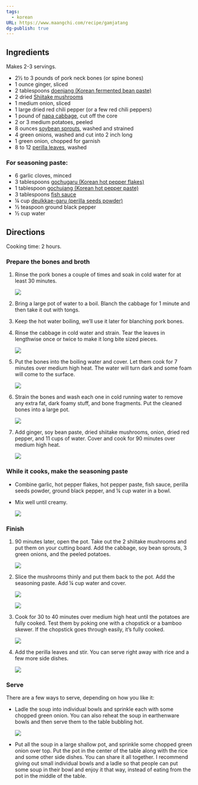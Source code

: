 ```yaml
---
tags:
  - korean
URL: https://www.maangchi.com/recipe/gamjatang
dg-publish: true
---
```

## Ingredients

Makes 2-3 servings.

- 2½ to 3 pounds of pork neck bones (or spine bones)
- 1 ounce ginger, sliced
- 2 tablespoons [doenjang (Korean fermented bean paste)](https://www.maangchi.com/ingredient/soybean-paste)
- 2 dried [Shiitake mushrooms](https://www.maangchi.com/ingredient/shiitake-mushrooms)
- 1 medium onion, sliced
- 1 large dried red chili pepper (or a few red chili peppers)
- 1 pound of [napa cabbage](https://www.maangchi.com/ingredient/napa-cabbage), cut off the core
- 2 or 3 medium potatoes, peeled
- 8 ounces [soybean sprouts](https://www.maangchi.com/ingredient/soybean-sprouts), washed and strained
- 4 green onions, washed and cut into 2 inch long
- 1 green onion, chopped for garnish
- 8 to 12 [perilla leaves](https://www.maangchi.com/ingredient/perilla-leaves), washed

### For seasoning paste:

- 6 garlic cloves, minced
- 3 tablespoons [gochugaru (Korean hot pepper flakes)](https://www.maangchi.com/ingredient/gochugaru)
- 1 tablespoon [gochujang (Korean hot pepper paste)](https://www.maangchi.com/ingredient/hot-pepper-paste-gochujang)
- 3 tablespoons [fish sauce](https://www.maangchi.com/ingredient/fish-sauce)
- ¼ cup [deulkkae-garu (perilla seeds powder)](https://www.maangchi.com/ingredient/deulkkae-garu)
- ½ teaspoon ground black pepper
- ½ cup water

## Directions

Cooking time: 2 hours.

### Prepare the bones and broth

1. Rinse the pork bones a couple of times and soak in cold water for at least 30 minutes.
    
    [![](https://www.maangchi.com/wp-content/uploads/2009/05/pork-bones-650x366.jpg)](https://www.maangchi.com/wp-content/uploads/2009/05/pork-bones-650x366.jpg)
    
2. Bring a large pot of water to a boil. Blanch the cabbage for 1 minute and then take it out with tongs.
3. Keep the hot water boiling, we’ll use it later for blanching pork bones.
4. Rinse the cabbage in cold water and strain. Tear the leaves in lengthwise once or twice to make it long bite sized pieces.
    
    [![](https://www.maangchi.com/wp-content/uploads/2009/05/blanched-cabbage-washing-650x366.jpg)](https://www.maangchi.com/wp-content/uploads/2009/05/blanched-cabbage-washing-650x366.jpg)
    
5. Put the bones into the boiling water and cover. Let them cook for 7 minutes over medium high heat. The water will turn dark and some foam will come to the surface.
    
    [![](https://www.maangchi.com/wp-content/uploads/2009/05/pork-bones-blanching-650x366.jpg)](https://www.maangchi.com/wp-content/uploads/2009/05/pork-bones-blanching-650x366.jpg)
    
6. Strain the bones and wash each one in cold running water to remove any extra fat, dark foamy stuff, and bone fragments. Put the cleaned bones into a large pot.
    
    [![](https://www.maangchi.com/wp-content/uploads/2009/05/porkbone-soup-gamjatang-cleanedbones-650x366.jpg)](https://www.maangchi.com/wp-content/uploads/2009/05/porkbone-soup-gamjatang-cleanedbones-650x366.jpg)
    
7. Add ginger, soy bean paste, dried shiitake mushrooms, onion, dried red pepper, and 11 cups of water. Cover and cook for 90 minutes over medium high heat.
    
    [![](https://www.maangchi.com/wp-content/uploads/2009/05/gamjatang-pork-bone-soup-bones-boil-650x366.jpg)](https://www.maangchi.com/wp-content/uploads/2009/05/gamjatang-pork-bone-soup-bones-boil-650x366.jpg)
    

### While it cooks, make the seasoning paste

- Combine garlic, hot pepper flakes, hot pepper paste, fish sauce, perilla seeds powder, ground black pepper, and ¼ cup water in a bowl.
- Mix well until creamy.
    
    [![](https://www.maangchi.com/wp-content/uploads/2009/05/porkbone-soup-gamjatang-paste-650x439.jpg)](https://www.maangchi.com/wp-content/uploads/2009/05/porkbone-soup-gamjatang-paste-650x439.jpg)
    

### Finish

1. 90 minutes later, open the pot. Take out the 2 shiitake mushrooms and put them on your cutting board. Add the cabbage, soy bean sprouts, 3 green onions, and the peeled potatoes.
    
    [![](https://www.maangchi.com/wp-content/uploads/2009/05/porkbone-soup-gamjatang-vegetables-650x366.jpg)](https://www.maangchi.com/wp-content/uploads/2009/05/porkbone-soup-gamjatang-vegetables-650x366.jpg)
    
2. Slice the mushrooms thinly and put them back to the pot. Add the seasoning paste. Add ¼ cup water and cover.
    
    [![](https://www.maangchi.com/wp-content/uploads/2009/05/pork-bone-soup-mushrooms-650x463.jpg)](https://www.maangchi.com/wp-content/uploads/2009/05/pork-bone-soup-mushrooms-650x463.jpg)
    
    [![](https://www.maangchi.com/wp-content/uploads/2009/05/pork-bone-soup-gamjatang-boiling-650x366.jpg)](https://www.maangchi.com/wp-content/uploads/2009/05/pork-bone-soup-gamjatang-boiling-650x366.jpg)
    
3. Cook for 30 to 40 minutes over medium high heat until the potatoes are fully cooked. Test them by poking one with a chopstick or a bamboo skewer. If the chopstick goes through easily, it’s fully cooked.
    
    [![](https://www.maangchi.com/wp-content/uploads/2009/05/gamjatang-pork-bone-soup-potato-650x366.jpg)](https://www.maangchi.com/wp-content/uploads/2009/05/gamjatang-pork-bone-soup-potato-650x366.jpg)
    
4. Add the perilla leaves and stir. You can serve right away with rice and a few more side dishes.
    
    [![](https://www.maangchi.com/wp-content/uploads/2009/05/gamjatang-pork-bone-soup-perilla-leaves-650x366.jpg)](https://www.maangchi.com/wp-content/uploads/2009/05/gamjatang-pork-bone-soup-perilla-leaves-650x366.jpg)
    

### Serve

There are a few ways to serve, depending on how you like it:

- Ladle the soup into individual bowls and sprinkle each with some chopped green onion. You can also reheat the soup in earthenware bowls and then serve them to the table bubbling hot.
    
    [![](https://www.maangchi.com/wp-content/uploads/2009/05/gamjatang-pork-bone-soup-ladle-650x366.jpg)](https://www.maangchi.com/wp-content/uploads/2009/05/gamjatang-pork-bone-soup-ladle-650x366.jpg)
    
- Put all the soup in a large shallow pot, and sprinkle some chopped green onion over top. Put the pot in the center of the table along with the rice and some other side dishes. You can share it all together. I recommend giving out small individual bowls and a ladle so that people can put some soup in their bowl and enjoy it that way, instead of eating from the pot in the middle of the table.
